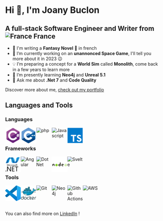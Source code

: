 # Hi 👋, I'm Joany Buclon

<h2>A full-stack Software Engineer and Writer from <img alt="France" width="17px" src="https://camo.githubusercontent.com/810c0059ec880d3bf22c12f8ecd24d39ae1c9ee5d294cd397e6f414738d9cdd8/68747470733a2f2f63646e2d69636f6e732d706e672e666c617469636f6e2e636f6d2f3531322f3139372f3139373536302e706e67" /> <b>France</b></h2>

- 📖 I'm writing a **Fantasy Novel** 🧙 in french
- 🔭 I’m currently working on an **unannonced Space Game**, I'll tell you more about it in 2023 😉
- 💡 I’m preparing a concept for a **World Sim** called **Monolith**, come back in a few years to learn more
- 🌱 I’m presently learning **Neo4j** and **Unreal 5.1**
- 💬 Ask me about **.Net 7** and **Code Quality**

Discover more about me, [check out my portfolio](https://joanybuclon.com/)

## Languages and Tools

### Languages

  <img align="left" alt="C Sharp" width="50px" src="https://raw.githubusercontent.com/devicons/devicon/master/icons/csharp/csharp-original.svg" />
  <img align="left" alt="C Plus Plus" width="50px" src="https://raw.githubusercontent.com/devicons/devicon/master/icons/cplusplus/cplusplus-original.svg" />
  <img align="left" alt="php" width="50px" src="https://cdn-icons-png.flaticon.com/512/5968/5968332.png" />
  <img align="left" alt="Javascript" width="50px" src="https://upload.wikimedia.org/wikipedia/commons/6/6a/JavaScript-logo.png" />
  <img align="left" alt="Typescript" width="50px" src="https://raw.githubusercontent.com/devicons/devicon/master/icons/typescript/typescript-original.svg" />
  <br /><br />

### Frameworks

  <img align="left" alt="Dot Net" width="50px" src="https://raw.githubusercontent.com/devicons/devicon/master/icons/dot-net/dot-net-original-wordmark.svg" />
  <img align="left" alt="Angular" width="50px" src="https://angular.io/assets/images/logos/angular/angular.svg" />
  <img align="left" alt="Dot Net" width="50px" src="https://cdn2.unrealengine.com/ue-logo-stacked-unreal-engine-w-677x545-fac11de0943f.png" />
  <img align="left" alt="Node.js" width="50px" src="https://raw.githubusercontent.com/devicons/devicon/master/icons/nodejs/nodejs-original-wordmark.svg" />
  <img align="left" alt="Svelte" width="50px" src="https://upload.wikimedia.org/wikipedia/commons/1/1b/Svelte_Logo.svg" />
  <br /><br />

### Tools

  <img align="left" alt="Visual Studio Code" width="50px" src="https://raw.githubusercontent.com/github/explore/80688e429a7d4ef2fca1e82350fe8e3517d3494d/topics/visual-studio-code/visual-studio-code.png" />
  <img align="left" alt="Docker" width="50px" src="https://raw.githubusercontent.com/devicons/devicon/master/icons/docker/docker-original-wordmark.svg" />
  <img align="left" alt="Git" width="50px" src="https://www.vectorlogo.zone/logos/git-scm/git-scm-icon.svg" />
  <img align="left" alt="Neo4j" width="50px" src="https://res.cloudinary.com/crunchbase-production/image/upload/hva1nqwzqbhjm4g75ccc" />
  <img align="left" alt="Github Actions" width="50px" src="https://avatars.githubusercontent.com/u/44036562?s=280&v=4" />
  <img align="left" alt="AWS" width="50px" src="https://pbs.twimg.com/profile_images/1599829788369113089/FrdYoQ1o_400x400.jpg" />
  <br /><br /><br /><br />
  
You can also find more on [LinkedIn](https://www.linkedin.com/in/joany-buclon/) !
